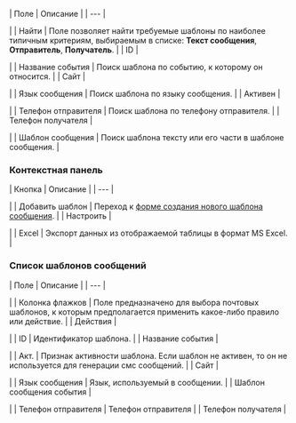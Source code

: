 | Поле | Описание |
| --- |

|
| Найти | Поле позволяет найти требуемые шаблоны по наиболее типичным критериям, выбираемым в списке: **Текст сообщения**, **Отправитель**, **Получатель**. |
| ID |

|
| Название события | Поиск шаблона по событию, к которому он относится. |
| Сайт |

|
| Язык сообщения | Поиск шаблона по языку сообщения. |
| Активен |

|
| Телефон отправителя | Поиск шаблона по телефону отправителя. |
| Телефон получателя |

|
| Шаблон сообщения | Поиск шаблона тексту или его части в шаблоне сообщения. |

### Контекстная панель

| Кнопка | Описание |
| --- |

|
| Добавить шаблон | Переход к [форме создания нового шаблона сообщения](/user_help/settings/settings/mail_events/sms_edit.php). |
| Настроить |

|
| Excel | Экспорт данных из отображаемой таблицы в формат MS Excel. |

### Список шаблонов сообщений

| Поле | Описание |
| --- |

|
| Колонка флажков | Поле предназначено для выбора почтовых шаблонов, к которым предполагается применить какое-либо правило или действие. |
| Действия |

|
| ID | Идентификатор шаблона. |
| Название события |

|
| Акт. | Признак активности шаблона. Если шаблон не активен, то он не используется для генерации смс сообщений. |
| Сайт |

|
| Язык сообщения | Язык, используемый в сообщении. |
| Шаблон сообщения события |

|
| Телефон отправителя | Телефон отправителя |
| Телефон получателя |